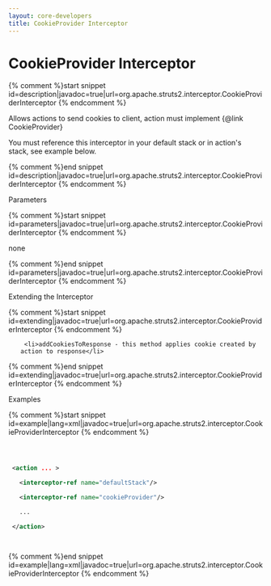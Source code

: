 ```yaml
---
layout: core-developers
title: CookieProvider Interceptor
---
```


# CookieProvider Interceptor



{% comment %}start snippet id=description|javadoc=true|url=org.apache.struts2.interceptor.CookieProviderInterceptor {% endcomment %}
<p> Allows actions to send cookies to client, action must implement {@link CookieProvider}
 You must reference this interceptor in your default stack or in action's stack, see example below.
</p>
{% comment %}end snippet id=description|javadoc=true|url=org.apache.struts2.interceptor.CookieProviderInterceptor {% endcomment %}

Parameters


{% comment %}start snippet id=parameters|javadoc=true|url=org.apache.struts2.interceptor.CookieProviderInterceptor {% endcomment %}
<p>
 none
</p>
{% comment %}end snippet id=parameters|javadoc=true|url=org.apache.struts2.interceptor.CookieProviderInterceptor {% endcomment %}

Extending the Interceptor


{% comment %}start snippet id=extending|javadoc=true|url=org.apache.struts2.interceptor.CookieProviderInterceptor {% endcomment %}
<p>
 <ul>
     <li>addCookiesToResponse - this method applies cookie created by action to response</li>
 </ul>
</p>
{% comment %}end snippet id=extending|javadoc=true|url=org.apache.struts2.interceptor.CookieProviderInterceptor {% endcomment %}

Examples


{% comment %}start snippet id=example|lang=xml|javadoc=true|url=org.apache.struts2.interceptor.CookieProviderInterceptor {% endcomment %}

```xml

 <action ... >
   <interceptor-ref name="defaultStack"/>
   <interceptor-ref name="cookieProvider"/>
   ...
 </action>

```

{% comment %}end snippet id=example|lang=xml|javadoc=true|url=org.apache.struts2.interceptor.CookieProviderInterceptor {% endcomment %}
